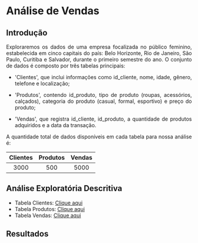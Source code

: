 # Análise de Vendas

## Introdução 

<div align='justify'> 
Exploraremos os dados de uma empresa focalizada no público feminino, estabelecida em cinco capitais do país: Belo Horizonte, Rio de Janeiro, São Paulo, Curitiba e Salvador, durante o primeiro semestre do ano. O conjunto de dados é composto por três tabelas principais:
  
- 'Clientes', que inclui informações como id_cliente, nome, idade, gênero, telefone e localização;
  
- 'Produtos', contendo id_produto, tipo de produto (roupas, acessórios, calçados), categoria do produto (casual, formal, esportivo) e preço do produto;
  
- 'Vendas', que registra id_cliente, id_produto, a quantidade de produtos adquiridos e a data da transação.

A quantidade total de dados disponíveis em cada tabela para nossa análise é: </div>

<div align='center'>

| Clientes | Produtos | Vendas
:---------:|:--------:|:-----:
| 3000     | 500      |  5000  


</div>

<div align='justify'> 
  
## Análise Exploratória Descritiva

- Tabela Clientes: [Clique aqui](tabela_clientes.md)
- Tabela Produtos: [Clique aqui](tabela_produtos.md)
- Tabela Vendas: [Clique aqui](tabela_vendas.md)

## Resultados

</div>

